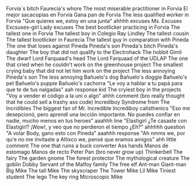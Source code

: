 Forvia´s bitch
Faurecia's whore
The most miserable practitioner in Forvia
El mejor sacacopias en Forvia
Gana pan de Forvia
The less qualified worker in Forvia
"Que quieres we, estoy en una junta" ahhhh excuses
Ms. Excuses
Excsuses-girl
Lady excuses
The best bootlicker practicing in Forvia
The tallest one in Forvia
The tallest boy in Colegio Ray Lindley
The tallest cousin
The tallest bootlicker in Faurecia
The tallest guy in comparation with Pineda
The one that loses against Pineda
Pineda's son
Pineda's bitch
Pineda's daughter
The boy that did not qualify to the Electrohack
The hobbit
Gimli
The dwarf
Lord Farquaad's head
The Lord Farquaad of the UDLAP
The one that cried when he couldn't work on the greenhouse project
The smallest crying baby that did not let him work on the project
The less annoying Pineda's son
The less annoying Bañuelo's dog
Bañuelo's doggie
Bañuelo's pet
Bañuelo's puppie
Bañuelo's cachorra
"Le voy a hablar a tu papá para que te de tus nalgadas" aah response kid
The cryiest boy in the projects
"Voy a vender el código a la uni o algo" ahhh comment (bro really thought that he could sell a trashy ass code)
Incrediboy
Syndrome from The Incridibles
The biggest fan of Mr. Incredible
Incrediboy calisthenics
"Eso me desepcionó, pero aprendí una lección importante. No puedes confiar en nadie, mucho menos en tus heroes" aaahhh line
"Elastigirl ¿Te casaste con Elastigirl? ¡Wow!, y veo que no perdieron el tiempo ¿Eh?" ahhhhh question
"A volar Body, gano esto con Pineda" aaahhh response
"Ah nmms we, por qu'e no me invitaste a Atlixco we, pensé que eramos amigos" ahh little comment
The one that ruins a buck converter
Ass hands
Manos de estomago
Manos de recto
Peter Pan (bro never grow up)
Thinkerbell
The fairy
The garden gnome
The forest protector
The mythological creature
The goblin
Dobby
Servant of the Malfoy family
The free elf
Ant-man
Giant-man
Big Mike
The tall Mike
The skyscraper
The Tower Mike
Lil Mike
Tiniest student
The lego
The key ring
Microscopic Mike
